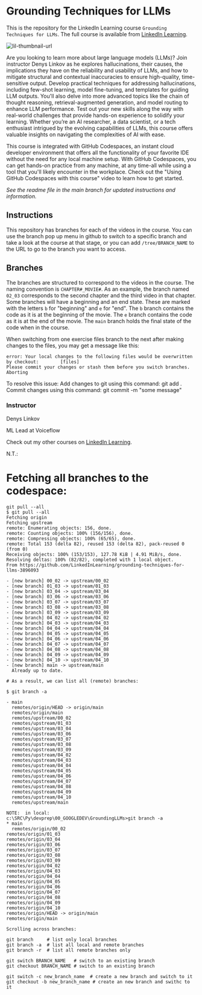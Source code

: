 # Grounding Techniques for LLMs

This is the repository for the LinkedIn Learning course `Grounding Techniques for LLMs`. The full course is available from [LinkedIn Learning][lil-course-url].

![lil-thumbnail-url]

<p>Are you looking to learn more about large language models (LLMs)? Join instructor Denys Linkov as he explores hallucinations, their causes, the implications they have on the reliability and usability of LLMs, and how to mitigate structural and contextual inaccuracies to ensure high-quality, time-sensitive output. Develop practical techniques for addressing hallucinations, including few-shot learning, model fine-tuning, and templates for guiding LLM outputs. You'll also delve into more advanced topics like the chain of thought reasoning, retrieval-augmented generation, and model routing to enhance LLM performance. Test out your new skills along the way with real-world challenges that provide hands-on experience to solidify your learning. Whether you’re an AI researcher, a data scientist, or a tech enthusiast intrigued by the evolving capabilities of LLMs, this course offers valuable insights on navigating the complexities of AI with ease.</p><p>This course is integrated with GitHub Codespaces, an instant cloud developer environment that offers all the functionality of your favorite IDE without the need for any local machine setup. With GitHub Codespaces, you can get hands-on practice from any machine, at any time-all while using a tool that you'll likely encounter in the workplace. Check out the "Using GitHub Codespaces with this course" video to learn how to get started.</p>

_See the readme file in the main branch for updated instructions and information._

## Instructions

This repository has branches for each of the videos in the course. You can use the branch pop up menu in github to switch to a specific branch and take a look at the course at that stage, or you can add `/tree/BRANCH_NAME` to the URL to go to the branch you want to access.

## Branches

The branches are structured to correspond to the videos in the course. The naming convention is `CHAPTER#_MOVIE#`. As an example, the branch named `02_03` corresponds to the second chapter and the third video in that chapter.
Some branches will have a beginning and an end state. These are marked with the letters `b` for "beginning" and `e` for "end". The `b` branch contains the code as it is at the beginning of the movie. The `e` branch contains the code as it is at the end of the movie. The `main` branch holds the final state of the code when in the course.

When switching from one exercise files branch to the next after making changes to the files, you may get a message like this:

    error: Your local changes to the following files would be overwritten by checkout:        [files]
    Please commit your changes or stash them before you switch branches.
    Aborting

To resolve this issue:
Add changes to git using this command: git add .
Commit changes using this command: git commit -m "some message"

### Instructor

Denys Linkov

ML Lead at Voiceflow

Check out my other courses on [LinkedIn Learning](https://www.linkedin.com/learning/instructors/denys-linkov?u=104).

[0]: # "Replace these placeholder URLs with actual course URLs"
[lil-course-url]: https://www.linkedin.com/learning/grounding-techniques-for-llms
[lil-thumbnail-url]: https://media.licdn.com/dms/image/v2/D560DAQEN2aoK9FmRuw/learning-public-crop_675_1200/learning-public-crop_675_1200/0/1724282276424?e=2147483647&v=beta&t=F9TibZ0gmZ6gTAqKruZNc3SToibaHgGAsfQVXO4ie0w


N.T.:

# Fetching all branches to the codespace:

    git pull --all
    $ git pull --all
    Fetching origin
    Fetching upstream
    remote: Enumerating objects: 156, done.
    remote: Counting objects: 100% (156/156), done.
    remote: Compressing objects: 100% (65/65), done.
    remote: Total 153 (delta 82), reused 153 (delta 82), pack-reused 0 (from 0)
    Receiving objects: 100% (153/153), 127.78 KiB | 4.91 MiB/s, done.
    Resolving deltas: 100% (82/82), completed with 1 local object.
    From https://github.com/LinkedInLearning/grounding-techniques-for-llms-3896093

    - [new branch] 00_02 -> upstream/00_02
    - [new branch] 01_03 -> upstream/01_03
    - [new branch] 03_04 -> upstream/03_04
    - [new branch] 03_06 -> upstream/03_06
    - [new branch] 03_07 -> upstream/03_07
    - [new branch] 03_08 -> upstream/03_08
    - [new branch] 03_09 -> upstream/03_09
    - [new branch] 04_02 -> upstream/04_02
    - [new branch] 04_03 -> upstream/04_03
    - [new branch] 04_04 -> upstream/04_04
    - [new branch] 04_05 -> upstream/04_05
    - [new branch] 04_06 -> upstream/04_06
    - [new branch] 04_07 -> upstream/04_07
    - [new branch] 04_08 -> upstream/04_08
    - [new branch] 04_09 -> upstream/04_09
    - [new branch] 04_10 -> upstream/04_10
    - [new branch] main -> upstream/main
      Already up to date.

    # As a result, we can list all (remote) branches:

    $ git branch -a

    - main
      remotes/origin/HEAD -> origin/main
      remotes/origin/main
      remotes/upstream/00_02
      remotes/upstream/01_03
      remotes/upstream/03_04
      remotes/upstream/03_06
      remotes/upstream/03_07
      remotes/upstream/03_08
      remotes/upstream/03_09
      remotes/upstream/04_02
      remotes/upstream/04_03
      remotes/upstream/04_04
      remotes/upstream/04_05
      remotes/upstream/04_06
      remotes/upstream/04_07
      remotes/upstream/04_08
      remotes/upstream/04_09
      remotes/upstream/04_10
      remotes/upstream/main

    NOTE:  in local:
    c:\SRC\Py\devprep\00_GOOGLEDEV\GroundingLLMs>git branch -a
    * main
      remotes/origin/00_02
    remotes/origin/01_03
    remotes/origin/03_04
    remotes/origin/03_06
    remotes/origin/03_07
    remotes/origin/03_08
    remotes/origin/03_09
    remotes/origin/04_02
    remotes/origin/04_03
    remotes/origin/04_04
    remotes/origin/04_05
    remotes/origin/04_06
    remotes/origin/04_07
    remotes/origin/04_08
    remotes/origin/04_09
    remotes/origin/04_10
    remotes/origin/HEAD -> origin/main
    remotes/origin/main

    Scrolling across branches:

    git branch     # list only local branches
    git branch -a  # list all local and remote branches
    git branch -r  # list all remote branches only

    git switch BRANCH_NAME   # switch to an existing branch
    git checkout BRANCH_NAME # switch to an existing branch

    git switch -c new_branch_name  # create a new branch and switch to it
    git checkout -b new_branch_name # create an new branch and swithc to it